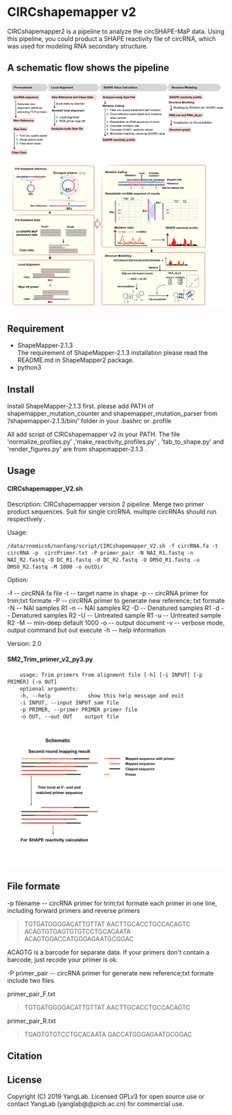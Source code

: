 CIRCshapemapper v2 
============================================
CIRCshapemapper2  is a pipeline to analyze the circSHAPE-MaP data. Using this pipeline, you could product a SHAPE reactivity file of circRNA, which was used for modeling RNA secondary structure.

A schematic flow shows the pipeline
-------------------------------------

![image](https://github.com/YangLab/CIRCshapemapper/blob/master/CIRCshapemapper%20v2/CIRCshapemapper%20v2%20pipeline.jpg)


Requirement
------------------------------------
* ShapeMapper-2.1.3   
The requirement of ShapeMapper-2.1.3 installation please read the README.md in ShapeMapper2 package. 
* python3

Install
------------------------------------
Install ShapeMapper-2.1.3 first.
please add PATH of shapemapper_mutation_counter and shapemapper_mutation_parser from ’/shapemapper-2.1.3/bin/‘ folder in your .bashrc or .profile

All add script of CIRCshapemapper v2 in your PATH. The file 'normalize_profiles.py' ,'make_reactivity_profiles.py' , 'tab_to_shape.py' and 'render_figures.py' are from  shapemapper-2.1.3 .



Usage
----------------------------------
#### CIRCshapemapper_V2.sh
Description:
	CIRCshapemapper version 2 pipeline. Merge two primer product sequences. Suit for single circRNA. multiple circRNAs should run respectively
.

Usage:

    /data/rnomics6/nanfang/script/CIRCshapemapper_V2.sh -f circRNA.fa -t circRNA -p  circPrimer.txt -P primer_pair -N NAI_R1.fastq -n NAI_R2.fastq -D DC_R1.fastq -d DC_R2.fastq -U DMSO_R1.fastq -u DMSO_R2.fastq -M 1000 -o outDir
Option:

 -f     -- circRNA fa file
 -t     -- target name in shape
 -p     -- circRNA primer for trim;txt formate
 -P		-- circRNA primer to generate new reference; txt formate
 -N     -- NAI samples R1
 -n     -- NAI samples R2
 -D     -- Denatured samples R1
 -d     -- Denatured samples R2
 -U     -- Untreated sample R1
 -u     -- Untreated sample R2
 -M     -- min-deep default 1000
 -o     -- output document
 -v     -- verbose mode, output command but out execute
 -h     -- help information

Version: 2.0




#### SM2_Trim_primer_v2_py3.py

		usage: Trim primers from alignment file [-h] [-i INPUT] [-p PRIMER] [-o OUT]
		optional arguments:
		-h, --help            show this help message and exit
		-i INPUT, --input INPUT sam file
		-p PRIMER, --primer PRIMER primer file 
		-o OUT, --out OUT    output file
![image](https://github.com/YangLab/circSHAPEmapper/blob/master/CIRCshapemapper%20v2/003.jpeg)


File formate
----------------------------------

-p  filename   -- circRNA primer for trim;txt formate
each primer in one line, including forward primers and reverse primers
>TGTGATGGGGACATTGTTAT
>AACTTGCACCTGCCACAGTC
>ACAGTGTGAGTGTGTCCTGCACAATA
>ACAGTGGACCATGGGAGAATGCGGAC

ACAGTG is a barcode for separate data. If your primers don't contain a barcode, just recode your primer is ok. 



-P	primer_pair	-- circRNA primer for generate new reference;txt formate 
include two files

primer_pair_F.txt
>TGTGATGGGGACATTGTTAT
>AACTTGCACCTGCCACAGTC

primer_pair_R.txt
>TGAGTGTGTCCTGCACAATA
>GACCATGGGAGAATGCGGAC
 
 
 

## Citation

## License
Copyright (C) 2019 YangLab. Licensed GPLv3 for open source use or contact YangLab (yanglab@@picb.ac.cn) for commercial use.
